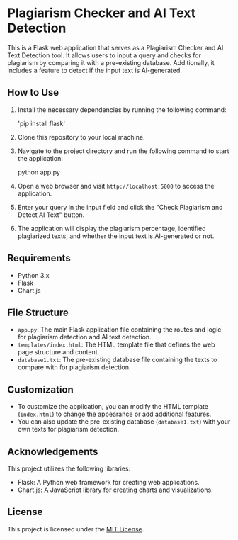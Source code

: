 
# Plagiarism Checker and AI Text Detection

This is a Flask web application that serves as a Plagiarism Checker and AI Text Detection tool. It allows users to input a query and checks for plagiarism by comparing it with a pre-existing database. Additionally, it includes a feature to detect if the input text is AI-generated.

## How to Use

1. Install the necessary dependencies by running the following command:

   
   'pip install flask'
   

2. Clone this repository to your local machine.

3. Navigate to the project directory and run the following command to start the application:

   
   python app.py
   

4. Open a web browser and visit `http://localhost:5000` to access the application.

5. Enter your query in the input field and click the "Check Plagiarism and Detect AI Text" button.

6. The application will display the plagiarism percentage, identified plagiarized texts, and whether the input text is AI-generated or not.

## Requirements

- Python 3.x
- Flask
- Chart.js

## File Structure

- `app.py`: The main Flask application file containing the routes and logic for plagiarism detection and AI text detection.
- `templates/index.html`: The HTML template file that defines the web page structure and content.
- `database1.txt`: The pre-existing database file containing the texts to compare with for plagiarism detection.

## Customization

- To customize the application, you can modify the HTML template (`index.html`) to change the appearance or add additional features.
- You can also update the pre-existing database (`database1.txt`) with your own texts for plagiarism detection.

## Acknowledgements

This project utilizes the following libraries:

- Flask: A Python web framework for creating web applications.
- Chart.js: A JavaScript library for creating charts and visualizations.

## License

This project is licensed under the [MIT License](LICENSE).

